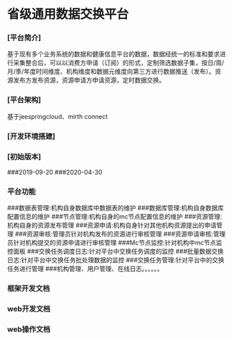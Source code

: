 # 省级通用数据交换平台
### [平台简介]
基于现有多个业务系统的数据和健康信息平台的数据，数据经统一的标准和要求进行采集整合后，可以以消费方申请（订阅）的形式，定制筛选数据子集，按日/周/月/季/年度时间维度、机构维度和数据元维度向第三方进行数据推送（发布）。资源发布方发布资源，资源申请方申请资源，定时数据交换。
### [平台架构]
基于jeespringcloud、mirth connect
### [开发环境搭建]
### [初始版本]
###2019-09-20
###2020-04-30
### 平台功能
###数据表管理:机构自身数据库中数据表的维护
###数据库管理:机构自身数据库配置信息的维护
###节点管理:机构自身的mc节点配置信息的维护
###资源管理:机构自身的资源发布管理
###资源申请:机构自身针对其他机构资源提出的申请管理
###资源审核:管理员针对机构发布的资源进行审核管理
###资源申请审核:管理员针对机构提交的资源申请进行审核管理
###Mc节点监控:针对机构中mc节点监控面板
###交换任务调度日志:针对平台中交换任务调度的监控
###批量数据交换日志:针对平台中交换任务批处理数据的监控
###交换任务管理:针对平台中的交换任务进行管理
###机构管理、用户管理、在线日志。。。。。。
### 框架开发文档


### web开发文档


### web操作文档

